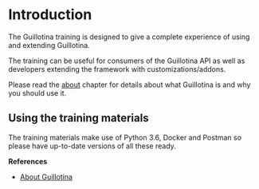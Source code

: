 # Introduction

The Guillotina training is designed to give a complete experience of using and
extending Guillotina.

The training can be useful for consumers of the Guillotina API as well as developers
extending the framework with customizations/addons.

Please read the [about](../../about.html) chapter for details about what
Guillotina is and why you should use it.


## Using the training materials

The training materials make use of Python 3.6, Docker and Postman so please
have up-to-date versions of all these ready.


**References**

  - [About Guillotina](../../about)
